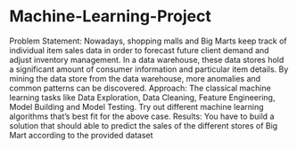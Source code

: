 # Machine-Learning-Project
Problem Statement:
Nowadays, shopping malls and Big Marts keep track of individual item sales data in 
order to forecast future client demand and adjust inventory management. In a data 
warehouse, these data stores hold a significant amount of consumer information and 
particular item details. By mining the data store from the data warehouse, more 
anomalies and common patterns can be discovered.
Approach: The classical machine learning tasks like Data Exploration, Data Cleaning, 
Feature Engineering, Model Building and Model Testing. Try out different machine 
learning algorithms that’s best fit for the above case.
Results: You have to build a solution that should able to predict the sales of the 
different stores of Big Mart according to the provided dataset
